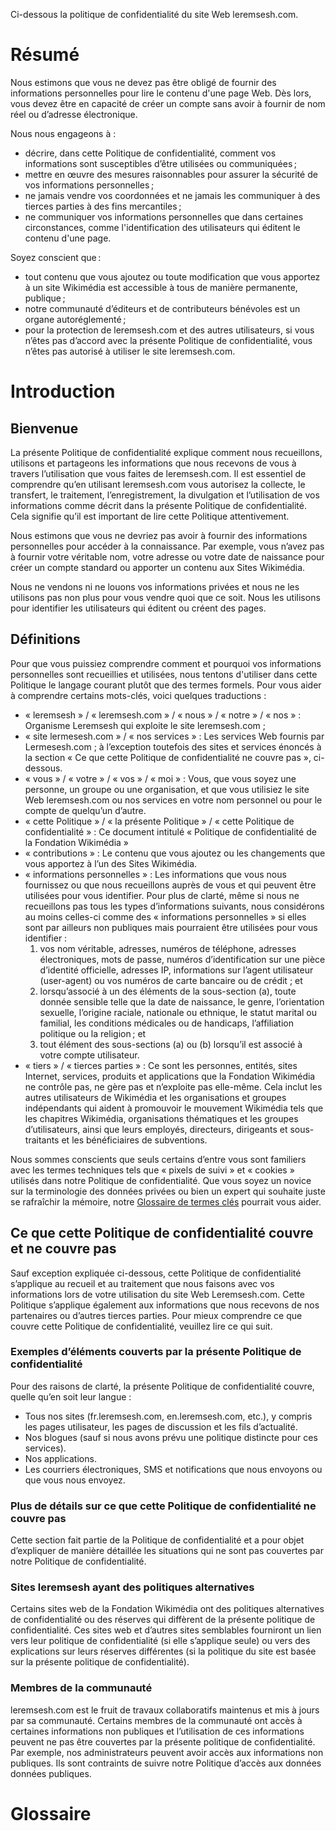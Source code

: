 <!-- TITLE: Politique de confidentialité -->
<!-- SUBTITLE: Présentation de la Politique De Confidentialite du site Web Leremsesh.com -->

Ci-dessous la politique de confidentialité du site Web leremsesh.com.

# Résumé
Nous estimons que vous ne devez pas être obligé de fournir des informations personnelles pour lire le contenu d'une page Web. Dès lors, vous devez être en capacité de créer un compte sans avoir à fournir de nom réel ou d’adresse électronique.

Nous nous engageons à :
* décrire, dans cette Politique de confidentialité, comment vos informations sont susceptibles d’être utilisées ou communiquées ;
* mettre en œuvre des mesures raisonnables pour assurer la sécurité de vos informations personnelles ;
* ne jamais vendre vos coordonnées et ne jamais les communiquer à des tierces parties à des fins mercantiles ;
* ne communiquer vos informations personnelles que dans certaines circonstances, comme l'identification des utilisateurs qui éditent le contenu d'une page.

Soyez conscient que :
* tout contenu que vous ajoutez ou toute modification que vous apportez à un site Wikimédia est accessible à tous de manière permanente, publique ;
* notre communauté d’éditeurs et de contributeurs bénévoles est un organe autoréglementé ;
* pour la protection de leremsesh.com et des autres utilisateurs, si vous n’êtes pas d’accord avec la présente Politique de confidentialité, vous n’êtes pas autorisé à utiliser le site leremsesh.com.

# Introduction
## Bienvenue
La présente Politique de confidentialité explique comment nous recueillons, utilisons et partageons les informations que nous recevons de vous à travers l’utilisation que vous faites de leremsesh.com. Il est essentiel de comprendre qu’en utilisant leremsesh.com vous autorisez la collecte, le transfert, le traitement, l’enregistrement, la divulgation et l’utilisation de vos informations comme décrit dans la présente Politique de confidentialité. Cela signifie qu’il est important de lire cette Politique attentivement.

Nous estimons que vous ne devriez pas avoir à fournir des informations personnelles pour accéder à la connaissance. Par exemple, vous n’avez pas à fournir votre véritable nom, votre adresse ou votre date de naissance pour créer un compte standard ou apporter un contenu aux Sites Wikimédia.

Nous ne vendons ni ne louons vos informations privées et nous ne les utilisons pas non plus pour vous vendre quoi que ce soit. Nous les utilisons pour identifier les utilisateurs qui éditent ou créent des pages.

## Définitions
Pour que vous puissiez comprendre comment et pourquoi vos informations personnelles sont recueillies et utilisées, nous tentons d'utiliser dans cette Politique le langage courant plutôt que des termes formels. Pour vous aider à comprendre certains mots-clés, voici quelques traductions :

* « leremsesh » / « leremsesh.com » / « nous » / « notre » / « nos » : Organisme Leremsesh qui exploite le site leremsesh.com ;
* « site lermesesh.com » / « nos services » : Les services Web fournis par Lermesesh.com ; à l’exception toutefois des sites et services énoncés à la section « Ce que cette Politique de confidentialité ne couvre pas », ci-dessous.
* « vous » / « votre » / « vos » / « moi » : Vous, que vous soyez une personne, un groupe ou une organisation, et que vous utilisiez le site Web leremsesh.com ou nos services en votre nom personnel ou pour le compte de quelqu’un d’autre.
* « cette Politique » / « la présente Politique » / « cette Politique de confidentialité » : Ce document intitulé « Politique de confidentialité de la Fondation Wikimédia »
* « contributions » : Le contenu que vous ajoutez ou les changements que vous apportez à l’un des Sites Wikimédia.
* « informations personnelles » : Les informations que vous nous fournissez ou que nous recueillons auprès de vous et qui peuvent être utilisées pour vous identifier. Pour plus de clarté, même si nous ne recueillons pas tous les types d’informations suivants, nous considérons au moins celles-ci comme des « informations personnelles » si elles sont par ailleurs non publiques mais pourraient être utilisées pour vous identifier :
  1. vos nom véritable, adresses, numéros de téléphone, adresses électroniques, mots de passe, numéros d’identification sur une pièce d’identité officielle, adresses IP, informations sur l’agent utilisateur (user-agent) ou vos numéros de carte bancaire ou de crédit ; et
  2. lorsqu’associé à un des éléments de la sous-section (a), toute donnée sensible telle que la date de naissance, le genre, l’orientation sexuelle, l’origine raciale, nationale ou ethnique, le statut marital ou familial, les conditions médicales ou de handicaps, l’affiliation politique ou la religion ; et
  3. tout élément des sous-sections (a) ou (b) lorsqu’il est associé à votre compte utilisateur.
* « tiers » / « tierces parties » : Ce sont les personnes, entités, sites Internet, services, produits et applications que la Fondation Wikimédia ne contrôle pas, ne gère pas et n’exploite pas elle-même. Cela inclut les autres utilisateurs de Wikimédia et les organisations et groupes indépendants qui aident à promouvoir le mouvement Wikimédia tels que les chapitres Wikimédia, organisations thématiques et les groupes d’utilisateurs, ainsi que leurs employés, directeurs, dirigeants et sous-traitants et les bénéficiaires de subventions.

Nous sommes conscients que seuls certains d’entre vous sont familiers avec les termes techniques tels que « pixels de suivi » et « cookies » utilisés dans notre Politique de confidentialité. Que vous soyez un novice sur la terminologie des données privées ou bien un expert qui souhaite juste se rafraîchir la mémoire, notre [Glossaire de termes clés](/politique-de-confidentialite#glossaire) pourrait vous aider.

## Ce que cette Politique de confidentialité couvre et ne couvre pas
Sauf exception expliquée ci-dessous, cette Politique de confidentialité s’applique au recueil et au traitement que nous faisons avec vos informations lors de votre utilisation du site Web Leremsesh.com. Cette Politique s’applique également aux informations que nous recevons de nos partenaires ou d’autres tierces parties. Pour mieux comprendre ce que couvre cette Politique de confidentialité, veuillez lire ce qui suit.

### Exemples d’éléments couverts par la présente Politique de confidentialité
Pour des raisons de clarté, la présente Politique de confidentialité couvre, quelle qu’en soit leur langue :
* Tous nos sites (fr.leremsesh.com, en.leremsesh.com, etc.), y compris les pages utilisateur, les pages de discussion et les fils d’actualité.
* Nos blogues (sauf si nous avons prévu une politique distincte pour ces services).
* Nos applications.
* Les courriers électroniques, SMS et notifications que nous envoyons ou que vous nous envoyez.

### Plus de détails sur ce que cette Politique de confidentialité ne couvre pas
Cette section fait partie de la Politique de confidentialité et a pour objet d’expliquer de manière détaillée les situations qui ne sont pas couvertes par notre Politique de confidentialité.

### Sites leremsesh ayant des politiques alternatives
Certains sites web de la Fondation Wikimédia ont des politiques alternatives de confidentialité ou des réserves qui diffèrent de la présente politique de confidentialité.
Ces sites web et d’autres sites semblables fourniront un lien vers leur politique de confidentialité (si elle s’applique seule) ou vers des explications sur leurs réserves différentes (si la politique du site est basée sur la présente politique de confidentialité).

### Membres de la communauté
leremsesh.com est le fruit de travaux collaboratifs maintenus et mis à jours par sa communauté. Certains membres de la communauté ont accès à certaines informations non publiques et l’utilisation de ces informations peuvent ne pas être couvertes par la présente politique de confidentialité. Par exemple, nos administrateurs peuvent avoir accès aux informations non publiques. Ils sont contraints de suivre notre Politique d’accès aux données données publiques.

# Glossaire